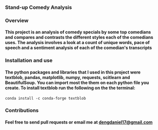 ### Stand-up Comedy Analysis
### Overview
#### This project is an analysis of comedy specials by some top comedians and compares and contrasts the different styles each of the comedians uses. The analysis involves a look at a count of unique words, pace of speech and a sentiment analysis of each of the comedian's transcripts 

### Installation and use
#### The python packages and libraries that I used in this project were textblob, pandas, matplotlib, numpy, requests, scitlearn and BeautifulSoup. You can import most the them on each python file you create. To install textblob run the following on the the terminal:
``` conda install -c conda-forge textblob ```

### Contributions
#### Feel free to  send pull requests or email me at dengdaniel17@gmail.com





